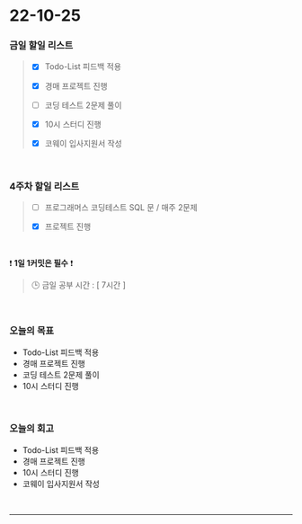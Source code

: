 # 22-10-25

### 금일 할일 리스트
> - [x]  Todo-List 피드백 적용
>
> - [x]  경매 프로젝트 진행
>
> - [ ]  코딩 테스트 2문제 풀이 
>
> - [x]  10시 스터디 진행
>
> - [x]  코웨이 입사지원서 작성

<br/>

### 4주차 할일 리스트  

> - [ ]  프로그래머스 코딩테스트 SQL 문 / 매주 2문제  
>
> - [x]  프로젝트 진행

<br/>

❗ **1일 1커밋은 필수** ❗
> 🕒 금일 공부 시간 :  [ 7시간 ]
  
<br/>

### 오늘의 목표
- Todo-List 피드백 적용
- 경매 프로젝트 진행
- 코딩 테스트 2문제 풀이 
- 10시 스터디 진행

<br>

### 오늘의 회고
- Todo-List 피드백 적용
- 경매 프로젝트 진행
- 10시 스터디 진행
- 코웨이 입사지원서 작성

<br/>

------------  